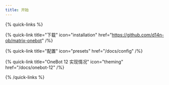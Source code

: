 ```yaml
---
title: 开始
---
```


{% quick-links %}


{% quick-link title="下载" icon="installation" href="https://github.com/d14n-ob/matrix-onebot" /%}


{% quick-link title="配置" icon="presets" href="/docs/config" /%}


{% quick-link title="OneBot 12 实现情况" icon="theming" href="/docs/onebot-12" /%}


{% /quick-links %}
